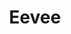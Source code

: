 ---
title: Eevee
description: A somewhat realistic rendition of an Eevee. You know. From the Pokémons.
pubDate: 2024-11-24
image:
   url: '/images/sidequests/eevee.jpg'
---